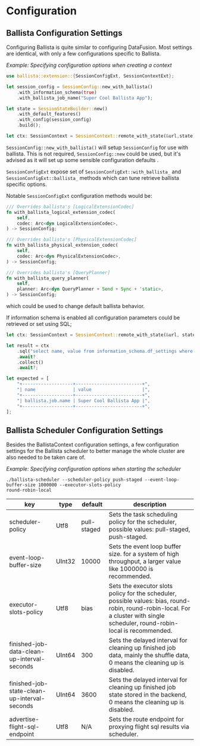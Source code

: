 <!---
  Licensed to the Apache Software Foundation (ASF) under one
  or more contributor license agreements.  See the NOTICE file
  distributed with this work for additional information
  regarding copyright ownership.  The ASF licenses this file
  to you under the Apache License, Version 2.0 (the
  "License"); you may not use this file except in compliance
  with the License.  You may obtain a copy of the License at

    http://www.apache.org/licenses/LICENSE-2.0

  Unless required by applicable law or agreed to in writing,
  software distributed under the License is distributed on an
  "AS IS" BASIS, WITHOUT WARRANTIES OR CONDITIONS OF ANY
  KIND, either express or implied.  See the License for the
  specific language governing permissions and limitations
  under the License.
-->

# Configuration

## Ballista Configuration Settings

Configuring Ballista is quite similar to configuring DataFusion. Most settings are identical, with only a few configurations specific to Ballista.

_Example: Specifying configuration options when creating a context_

```rust
use ballista::extension::{SessionConfigExt, SessionContextExt};

let session_config = SessionConfig::new_with_ballista()
    .with_information_schema(true)
    .with_ballista_job_name("Super Cool Ballista App");

let state = SessionStateBuilder::new()
    .with_default_features()
    .with_config(session_config)
    .build();

let ctx: SessionContext = SessionContext::remote_with_state(&url,state).await?;
```

`SessionConfig::new_with_ballista()` will setup `SessionConfig` for use with ballista. This is not required, `SessionConfig::new` could be used, but it's advised as it will set up some sensible configuration defaults .

`SessionConfigExt` expose set of `SessionConfigExt::with_ballista_` and `SessionConfigExt::ballista_` methods which can tune retrieve ballista specific options.

Notable `SessionConfigExt` configuration methods would be:

```rust
/// Overrides ballista's [LogicalExtensionCodec]
fn with_ballista_logical_extension_codec(
    self,
    codec: Arc<dyn LogicalExtensionCodec>,
) -> SessionConfig;

/// Overrides ballista's [PhysicalExtensionCodec]
fn with_ballista_physical_extension_codec(
    self,
    codec: Arc<dyn PhysicalExtensionCodec>,
) -> SessionConfig;

/// Overrides ballista's [QueryPlanner]
fn with_ballista_query_planner(
    self,
    planner: Arc<dyn QueryPlanner + Send + Sync + 'static>,
) -> SessionConfig;
```

which could be used to change default ballista behavior.

If information schema is enabled all configuration parameters could be retrieved or set using SQL;

```rust
let ctx: SessionContext = SessionContext::remote_with_state(&url, state).await?;

let result = ctx
    .sql("select name, value from information_schema.df_settings where name like 'ballista'")
    .await?
    .collect()
    .await?;

let expected = [
    "+-------------------+-------------------------+",
    "| name              | value                   |",
    "+-------------------+-------------------------+",
    "| ballista.job.name | Super Cool Ballista App |",
    "+-------------------+-------------------------+",
];
```

## Ballista Scheduler Configuration Settings

Besides the BallistaContext configuration settings, a few configuration settings for the Ballista scheduler to better
manage the whole cluster are also needed to be taken care of.

_Example: Specifying configuration options when starting the scheduler_

```shell
./ballista-scheduler --scheduler-policy push-staged --event-loop-buffer-size 1000000 --executor-slots-policy
round-robin-local
```

| key                                          | type   | default     | description                                                                                                                                                                     |
| -------------------------------------------- | ------ | ----------- | ------------------------------------------------------------------------------------------------------------------------------------------------------------------------------- |
| scheduler-policy                             | Utf8   | pull-staged | Sets the task scheduling policy for the scheduler, possible values: pull-staged, push-staged.                                                                                   |
| event-loop-buffer-size                       | UInt32 | 10000       | Sets the event loop buffer size. for a system of high throughput, a larger value like 1000000 is recommended.                                                                   |
| executor-slots-policy                        | Utf8   | bias        | Sets the executor slots policy for the scheduler, possible values: bias, round-robin, round-robin-local. For a cluster with single scheduler, round-robin-local is recommended. |
| finished-job-data-clean-up-interval-seconds  | UInt64 | 300         | Sets the delayed interval for cleaning up finished job data, mainly the shuffle data, 0 means the cleaning up is disabled.                                                      |
| finished-job-state-clean-up-interval-seconds | UInt64 | 3600        | Sets the delayed interval for cleaning up finished job state stored in the backend, 0 means the cleaning up is disabled.                                                        |
| advertise-flight-sql-endpoint                | Utf8   | N/A         | Sets the route endpoint for proxying flight sql results via scheduler.                                                                                                          |
